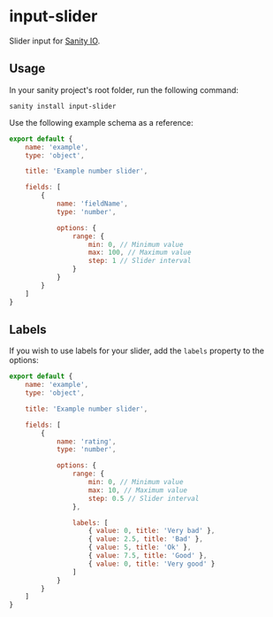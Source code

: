 # input-slider
Slider input for [Sanity IO](https://sanity.io).

## Usage
In your sanity project's root folder, run the following command:
```shell
sanity install input-slider
```

Use the following example schema as a reference:
```js
export default {
    name: 'example',
    type: 'object',

    title: 'Example number slider',

    fields: [
        {
            name: 'fieldName',
            type: 'number',

            options: {
                range: {
                    min: 0, // Minimum value
                    max: 100, // Maximum value
                    step: 1 // Slider interval
                }
            }
        }
    ]
}
```

## Labels
If you wish to use labels for your slider, 
add the `labels` property to the options:
```js
export default {
    name: 'example',
    type: 'object',

    title: 'Example number slider',

    fields: [
        {
            name: 'rating',
            type: 'number',

            options: {
                range: {
                    min: 0, // Minimum value
                    max: 10, // Maximum value
                    step: 0.5 // Slider interval
                },

                labels: [
                    { value: 0, title: 'Very bad' },
                    { value: 2.5, title: 'Bad' },
                    { value: 5, title: 'Ok' },
                    { value: 7.5, title: 'Good' },
                    { value: 0, title: 'Very good' }
                ]
            }
        }
    ]
}
